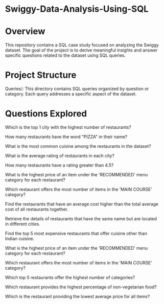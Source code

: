 # Swiggy-Data-Analysis-Using-SQL

# Overview
This repository contains a SQL case study focused on analyzing the Swiggy dataset. The goal of the project is to derive meaningful insights and answer specific questions related to the dataset using SQL queries.

# Project Structure
Queries/: This directory contains SQL queries organized by question or category. Each query addresses a specific aspect of the dataset.

# Questions Explored
Which is the top 1 city with the highest number of restaurants?

How many restaurants have the word "PIZZA" in their name?

What is the most common cuisine among the restaurants in the dataset?

What is the average rating of restaurants in each city?

How many restaurants have a rating greater than 4.5?

What is the highest price of an item under the 'RECOMMENDED' menu category for each restaurant?

Which restaurant offers the most number of items in the 'MAIN COURSE' category?

Find the restaurants that have an average cost higher than the total average cost of all restaurants together.

Retrieve the details of restaurants that have the same name but are located in different cities.

Find the top 5 most expensive restaurants that offer cuisine other than Indian cuisine.

What is the highest price of an item under the 'RECOMMENDED' menu category for each restaurant?

Which restaurant offers the most number of items in the 'MAIN COURSE' category?

Which top 5 restaurants offer the highest number of categories?

Which restaurant provides the highest percentage of non-vegetarian food?

Which is the restaurant providing the lowest average price for all items?






